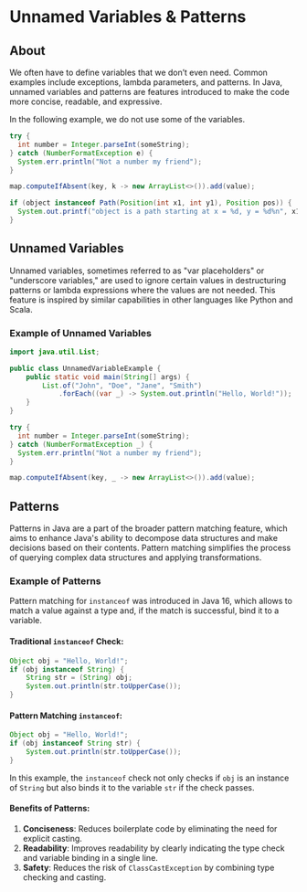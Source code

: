 # Unnamed Variables & Patterns

## About

We often have to define variables that we don’t even need. Common examples include exceptions, lambda parameters, and patterns. In Java, unnamed variables and patterns are features introduced to make the code more concise, readable, and expressive.

In the following example, we do not use some of the variables.

```java
try {
  int number = Integer.parseInt(someString);
} catch (NumberFormatException e) {
  System.err.println("Not a number my friend");
}
```

```java
map.computeIfAbsent(key, k -> new ArrayList<>()).add(value);
```

```java
if (object instanceof Path(Position(int x1, int y1), Position pos)) {
  System.out.printf("object is a path starting at x = %d, y = %d%n", x1, y1));
}
```



## Unnamed Variables

Unnamed variables, sometimes referred to as "var placeholders" or "underscore variables," are used to ignore certain values in destructuring patterns or lambda expressions where the values are not needed. This feature is inspired by similar capabilities in other languages like Python and Scala.

### Example of Unnamed Variables

```java
import java.util.List;

public class UnnamedVariableExample {
    public static void main(String[] args) {
        List.of("John", "Doe", "Jane", "Smith")
            .forEach((var _) -> System.out.println("Hello, World!"));
    }
}
```

```java
try {
  int number = Integer.parseInt(someString);
} catch (NumberFormatException _) {
  System.err.println("Not a number my friend");
}
```

```java
map.computeIfAbsent(key, _ -> new ArrayList<>()).add(value);
```

## Patterns

Patterns in Java are a part of the broader pattern matching feature, which aims to enhance Java's ability to decompose data structures and make decisions based on their contents. Pattern matching simplifies the process of querying complex data structures and applying transformations.

### **Example of Patterns**

Pattern matching for `instanceof` was introduced in Java 16, which allows to match a value against a type and, if the match is successful, bind it to a variable.

#### **Traditional `instanceof` Check:**

```java
Object obj = "Hello, World!";
if (obj instanceof String) {
    String str = (String) obj;
    System.out.println(str.toUpperCase());
}
```

#### Pattern Matching `instanceof`:

```java
Object obj = "Hello, World!";
if (obj instanceof String str) {
    System.out.println(str.toUpperCase());
}
```

In this example, the `instanceof` check not only checks if `obj` is an instance of `String` but also binds it to the variable `str` if the check passes.

#### Benefits of Patterns:

1. **Conciseness**: Reduces boilerplate code by eliminating the need for explicit casting.
2. **Readability**: Improves readability by clearly indicating the type check and variable binding in a single line.
3. **Safety**: Reduces the risk of `ClassCastException` by combining type checking and casting.

